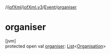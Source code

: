 //[iofXml](../../../index.md)/[iofXml.v3](../index.md)/[Event](index.md)/[organiser](organiser.md)

# organiser

[jvm]\
protected open val [organiser](organiser.md): [List](https://docs.oracle.com/javase/8/docs/api/java/util/List.html)<[Organisation](../-organisation/index.md)>
